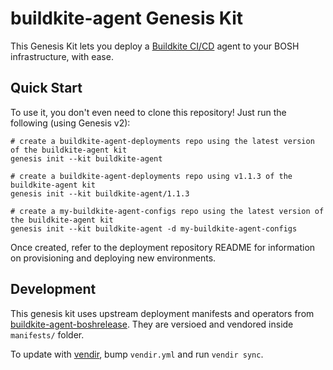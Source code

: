 # buildkite-agent Genesis Kit

This Genesis Kit lets you deploy a [Buildkite CI/CD](https://buildkite.com/) agent to
your BOSH infrastructure, with ease.

## Quick Start

To use it, you don't even need to clone this repository! Just run
the following (using Genesis v2):

```plain
# create a buildkite-agent-deployments repo using the latest version of the buildkite-agent kit
genesis init --kit buildkite-agent

# create a buildkite-agent-deployments repo using v1.1.3 of the buildkite-agent kit
genesis init --kit buildkite-agent/1.1.3

# create a my-buildkite-agent-configs repo using the latest version of the buildkite-agent kit
genesis init --kit buildkite-agent -d my-buildkite-agent-configs
```

Once created, refer to the deployment repository README for information on
provisioning and deploying new environments.

## Development

This genesis kit uses upstream deployment manifests and operators from [buildkite-agent-boshrelease](https://github.com/starkandwayne/buildkite-agent-boshrelease). They are versioed and vendored inside `manifests/` folder.

To update with [vendir](https://github.com/k14s/vendir), bump `vendir.yml` and run `vendir sync`.
